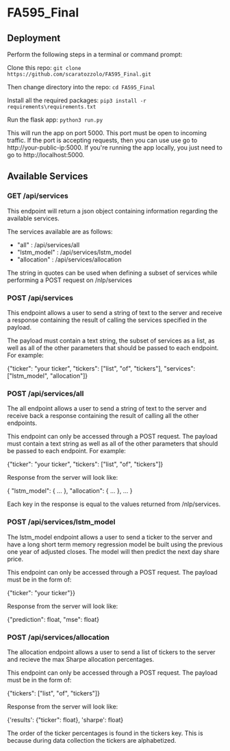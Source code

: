 # FA595_Final

## Deployment

Perform the following steps in a terminal or command prompt:

Clone this repo: ```git clone https://github.com/scaratozzolo/FA595_Final.git```

Then change directory into the repo: ```cd FA595_Final```

Install all the required packages: ```pip3 install -r requirements\requirements.txt```

Run the flask app: ```python3 run.py```

This will run the app on port 5000. This port must be open to incoming traffic. If the port is accepting requests, then you can use use go to http://your-public-ip:5000. If you're running the app locally, you just need to go to http://localhost:5000.

## Available Services

### GET /api/services

This endpoint will return a json object containing information regarding the available services.

The services available are as follows:

 - "all" : /api/services/all
 - "lstm_model" : /api/services/lstm_model
 - "allocation" : /api/services/allocation

 The string in quotes can be used when defining a subset of services while performing a POST request on /nlp/services

### POST /api/services 

This endpoint allows a user to send a string of text to the server and receive a response containing the result of calling the services specified in the payload.

The payload must contain a text string, the subset of services as a list, as well as all of the other parameters that should be passed to each endpoint.
For example:

{"ticker": "your ticker", "tickers": ["list", "of", "tickers"], "services":["lstm_model", "allocation"]}

### POST /api/services/all

The all endpoint allows a user to send a string of text to the server and receive back a response containing the result of calling all the other endpoints.

This endpoint can only be accessed through a POST request. The payload must contain a text string as well as all of the other parameters that should be passed to each endpoint. For example:

{"ticker": "your ticker", "tickers": ["list", "of", "tickers"]}

Response from the server will look like:

{
  "lstm_model": {
    ...
  }, 
  "allocation": {
    ...
  },
  ...
}

Each key in the response is equal to the values returned from /nlp/services.

### POST /api/services/lstm_model

The lstm_model endpoint allows a user to send a ticker to the server and have a long short term memory regression model be built using the previous one year of adjusted closes. The model will then predict the next day share price.

This endpoint can only be accessed through a POST request. The payload must be in the form of: 

{"ticker": "your ticker"}}

Response from the server will look like:

{"prediction": float, "mse": float}


### POST /api/services/allocation

The allocation endpoint allows a user to send a list of tickers to the server and recieve the max Sharpe allocation percentages.

This endpoint can only be accessed through a POST request. The payload must be in the form of: 

{"tickers": ["list", "of", "tickers"]}

Response from the server will look like:

{'results': {"ticker": float}, 'sharpe': float}

The order of the ticker percentages is found in the tickers key. This is because during data collection the tickers are alphabetized.


